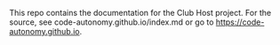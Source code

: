 This repo contains the documentation for the Club Host project. For the source, see code-autonomy.github.io/index.md or go to https://code-autonomy.github.io.
